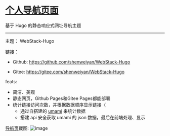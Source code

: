 # [个人导航页面](https://nav.xzgl.site/)

基于 Hugo 的静态响应式网址导航主题
***
主题： WebStack-Hugo

链接：

* Github: https://github.com/shenweiyan/WebStack-Hugo

* Gitee: https://gitee.com/shenweiyan/WebStack-Hugo

feats:

* 简洁、美观
* 静态网页，Github Pages和Gitee Pages都能部署
* 统计链接访问次数，并根据数据顺序显示链接（
  * 通过自搭建的 [umami](https://github.com/umami-software/umami) 来统计数据
  * 搭建 api 安全获取 umami 的 json 数据，最后在前端处理、显示

[导航页](https://nav.xzgl.site/)截图:
![image](https://user-images.githubusercontent.com/101545842/230769446-a32cd9d0-174f-4527-91bf-e37489c71d5b.png)

